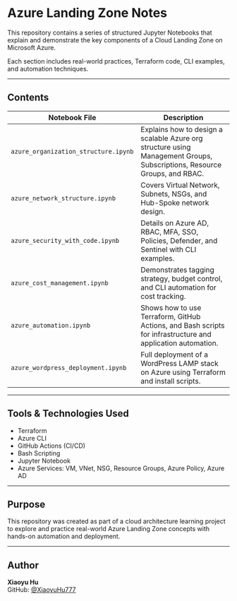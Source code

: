 # Azure Landing Zone Notes

This repository contains a series of structured Jupyter Notebooks that explain and demonstrate the key components of a Cloud Landing Zone on Microsoft Azure.

Each section includes real-world practices, Terraform code, CLI examples, and automation techniques.

---

## Contents

| Notebook File                          | Description |
|----------------------------------------|-------------|
| `azure_organization_structure.ipynb`   | Explains how to design a scalable Azure org structure using Management Groups, Subscriptions, Resource Groups, and RBAC. |
| `azure_network_structure.ipynb`        | Covers Virtual Network, Subnets, NSGs, and Hub-Spoke network design. |
| `azure_security_with_code.ipynb`       | Details on Azure AD, RBAC, MFA, SSO, Policies, Defender, and Sentinel with CLI examples. |
| `azure_cost_management.ipynb`          | Demonstrates tagging strategy, budget control, and CLI automation for cost tracking. |
| `azure_automation.ipynb`               | Shows how to use Terraform, GitHub Actions, and Bash scripts for infrastructure and application automation. |
| `azure_wordpress_deployment.ipynb`     | Full deployment of a WordPress LAMP stack on Azure using Terraform and install scripts. |

---

## Tools & Technologies Used

- Terraform
- Azure CLI
- GitHub Actions (CI/CD)
- Bash Scripting
- Jupyter Notebook
- Azure Services: VM, VNet, NSG, Resource Groups, Azure Policy, Azure AD

---

## Purpose

This repository was created as part of a cloud architecture learning project to explore and practice real-world Azure Landing Zone concepts with hands-on automation and deployment.

---

## Author

**Xiaoyu Hu**  
GitHub: [@XiaoyuHu777](https://github.com/XiaoyuHu777)
